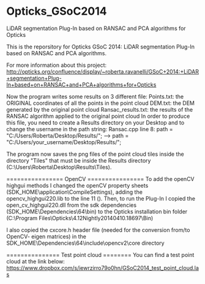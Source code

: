 Opticks_GSoC2014
================

LiDAR segmentation Plug-In based on RANSAC and PCA algorithms for Opticks

This is the reporsitory for Opticks GSoC 2014: LiDAR segmentation Plug-In based on RANSAC and PCA algorithms.

For more information about this project: http://opticks.org/confluence/display/~roberta.ravanelli/GSoC+2014:+LiDAR+segmentation+Plug-In+based+on+RANSAC+and+PCA+algorithms+for+Opticks

Now the program writes some results on 3 different file:
Points.txt: the  ORIGINAL coordinates of all the points in the point cloud
DEM.txt: the DEM generated by the original point cloud
Ransac_results.txt: the results of the RANSAC algorithm applied to the original point cloud
In order to produce this file, you need to create a Results directory on your Desktop and to change the username in the path string:
Ransac.cpp line 8: path = "C:/Users/Roberta/Desktop/Results/"; --> path = "C:/Users/your_username/Desktop/Results/";

The program now saves the png files of the point cloud tiles inside the directory "Tiles" that must be inside the Results directory (C:\Users\Roberta\Desktop\Results\Tiles).

================ OpenCV ================
To add the openCV highgui methods I changed the openCV property sheets (SDK_HOME\application\CompileSettings), adding the opencv_highgui220.lib to the line 11 (<AdditionalDependencies>).
Then, to run the Plug-In I copied the open_cv_highgui220.dll from the sdk dependencies (SDK_HOME\Dependencies\64\bin) to the Opticks installation bin folder (C:\Program Files\Opticks\4.12Nightly20140410.18697\Bin)

I also copied the cxcore.h header file (needed for the conversion from/to OpenCV- eigen matrices) in the SDK_HOME\Dependencies\64\include\opencv2\core directory

=============== Test point cloud ========
You can find a test point cloud at the link below:
https://www.dropbox.com/s/iewrzirro79o0hn/GSoC2014_test_point_cloud.las